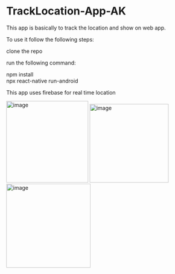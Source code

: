 # TrackLocation-App-AK

This app is basically to track the location and show on web app.

To use it follow the following steps:

clone the repo

run the following command:

npm install </br>
npx react-native run-android

This app uses firebase for real time location


<img width="217" alt="image" src="https://user-images.githubusercontent.com/83634395/226646819-945c9c8c-ae2c-4681-ad65-f89be62ecabb.png">

<img width="209" alt="image" src="https://user-images.githubusercontent.com/83634395/226647175-81015da1-179c-48ab-a846-5be32a26c2dc.png">
<img width="223" alt="image" src="https://user-images.githubusercontent.com/83634395/226647287-2a1530ee-5901-41bb-b25a-096dbe8e4df4.png">


